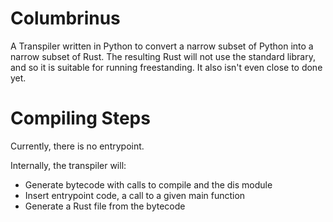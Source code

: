 
# Columbrinus
A Transpiler written in Python to convert a narrow subset of Python into a narrow subset
of Rust. The resulting Rust will not use the standard library, and so it is suitable for
running freestanding. It also isn't even close to done yet.


# Compiling Steps

Currently, there is no entrypoint.

Internally, the transpiler will:

- Generate bytecode with calls to compile and the dis module
- Insert entrypoint code, a call to a given main function
- Generate a Rust file from the bytecode




